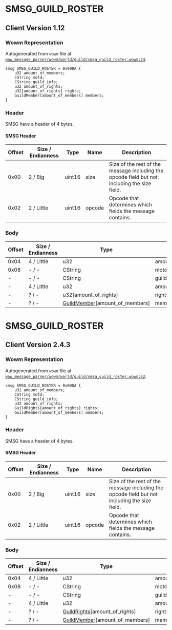 # SMSG_GUILD_ROSTER

## Client Version 1.12

### Wowm Representation

Autogenerated from `wowm` file at [`wow_message_parser/wowm/world/guild/smsg_guild_roster.wowm:24`](https://github.com/gtker/wow_messages/tree/main/wow_message_parser/wowm/world/guild/smsg_guild_roster.wowm#L24).
```rust,ignore
smsg SMSG_GUILD_ROSTER = 0x008A {
    u32 amount_of_members;
    CString motd;
    CString guild_info;
    u32 amount_of_rights;
    u32[amount_of_rights] rights;
    GuildMember[amount_of_members] members;
}
```
### Header

SMSG have a header of 4 bytes.

#### SMSG Header

| Offset | Size / Endianness | Type   | Name   | Description |
| ------ | ----------------- | ------ | ------ | ----------- |
| 0x00   | 2 / Big           | uint16 | size   | Size of the rest of the message including the opcode field but not including the size field.|
| 0x02   | 2 / Little        | uint16 | opcode | Opcode that determines which fields the message contains.|

### Body

| Offset | Size / Endianness | Type | Name | Description | Comment |
| ------ | ----------------- | ---- | ---- | ----------- | ------- |
| 0x04 | 4 / Little | u32 | amount_of_members |  |  |
| 0x08 | - / - | CString | motd |  |  |
| - | - / - | CString | guild_info |  |  |
| - | 4 / Little | u32 | amount_of_rights |  |  |
| - | ? / - | u32[amount_of_rights] | rights |  |  |
| - | ? / - | [GuildMember](guildmember.md)[amount_of_members] | members |  |  |

# SMSG_GUILD_ROSTER

## Client Version 2.4.3

### Wowm Representation

Autogenerated from `wowm` file at [`wow_message_parser/wowm/world/guild/smsg_guild_roster.wowm:62`](https://github.com/gtker/wow_messages/tree/main/wow_message_parser/wowm/world/guild/smsg_guild_roster.wowm#L62).
```rust,ignore
smsg SMSG_GUILD_ROSTER = 0x008A {
    u32 amount_of_members;
    CString motd;
    CString guild_info;
    u32 amount_of_rights;
    GuildRights[amount_of_rights] rights;
    GuildMember[amount_of_members] members;
}
```
### Header

SMSG have a header of 4 bytes.

#### SMSG Header

| Offset | Size / Endianness | Type   | Name   | Description |
| ------ | ----------------- | ------ | ------ | ----------- |
| 0x00   | 2 / Big           | uint16 | size   | Size of the rest of the message including the opcode field but not including the size field.|
| 0x02   | 2 / Little        | uint16 | opcode | Opcode that determines which fields the message contains.|

### Body

| Offset | Size / Endianness | Type | Name | Description | Comment |
| ------ | ----------------- | ---- | ---- | ----------- | ------- |
| 0x04 | 4 / Little | u32 | amount_of_members |  |  |
| 0x08 | - / - | CString | motd |  |  |
| - | - / - | CString | guild_info |  |  |
| - | 4 / Little | u32 | amount_of_rights |  |  |
| - | ? / - | [GuildRights](guildrights.md)[amount_of_rights] | rights |  |  |
| - | ? / - | [GuildMember](guildmember.md)[amount_of_members] | members |  |  |


